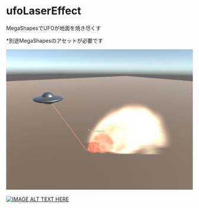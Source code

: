 # ufoLaserEffect
MegaShapesでUFOが地面を焼き尽くす

*別途MegaShapesのアセットが必要です

![UFO](https://github.com/altacouplet/ufoLaserEffect/blob/master/images/ufo.png)

[![IMAGE ALT TEXT HERE](http://img.youtube.com/vi/IsBCfcVRgw8/0.jpg)](http://www.youtube.com/watch?v=IsBCfcVRgw8)
